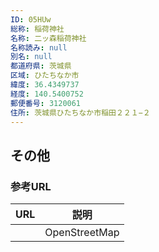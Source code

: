 ```yaml
---
ID: 05HUw
総称: 稲荷神社
名称: 二ッ森稲荷神社
名称読み: null
別名: null
都道府県: 茨城県
区域: ひたちなか市
緯度: 36.4349737
経度: 140.5400752
郵便番号: 3120061
住所: 茨城県ひたちなか市稲田２２１−２
---
```


## その他

### 参考URL

| URL | 説明          |
| --- | ------------- |
|     | OpenStreetMap |
